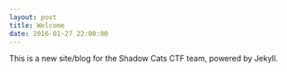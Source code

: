 ```yaml
---
layout: post
title: Welcome
date: 2016-01-27 22:00:00
---
```


This is a new site/blog for the Shadow Cats CTF team, powered by Jekyll.

